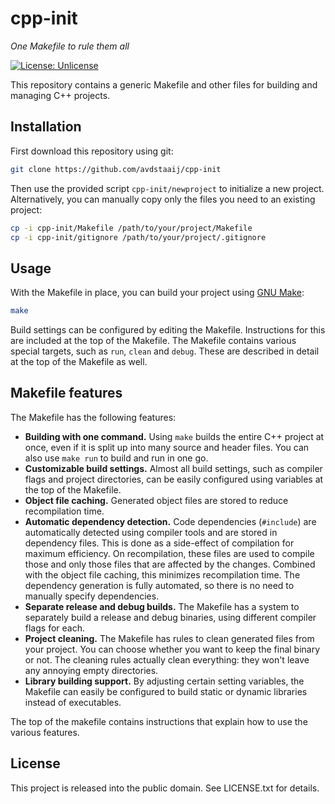 # cpp-init

*One Makefile to rule them all*

[![License: Unlicense](https://img.shields.io/badge/license-Unlicense-blue.svg)](http://unlicense.org/)

This repository contains a generic Makefile and other files for building and
managing C++ projects.

## Installation

First download this repository using git:  
```bash
git clone https://github.com/avdstaaij/cpp-init
```

Then use the provided script `cpp-init/newproject` to initialize a new project.
Alternatively, you can manually copy only the files you need to an existing
project:
```bash
cp -i cpp-init/Makefile /path/to/your/project/Makefile
cp -i cpp-init/gitignore /path/to/your/project/.gitignore
```

## Usage

With the Makefile in place, you can build your project using
[GNU Make](https://www.gnu.org/software/make/):
```bash
make
```

Build settings can be configured by editing the Makefile. Instructions for this
are included at the top of the Makefile. The Makefile contains various special
targets, such as `run`, `clean` and `debug`. These are described in detail at
the top of the Makefile as well.

## Makefile features

The Makefile has the following features:
 - **Building with one command.**
   Using `make` builds the entire C++ project at once, even if it is split up
   into many source and header files. You can also use `make run` to build and
   run in one go.
 - **Customizable build settings.**
   Almost all build settings, such as compiler flags and project directories,
   can be easily configured using variables at the top of the Makefile.
 - **Object file caching.**
   Generated object files are stored to reduce recompilation time.
 - **Automatic dependency detection.**
   Code dependencies (`#include`) are automatically detected using compiler
   tools and are stored in dependency files. This is done as a side-effect of
   compilation for maximum efficiency. On recompilation, these files are used to
   compile those and only those files that are affected by the changes.
   Combined with the object file caching, this minimizes recompilation time.
   The dependency generation is fully automated, so there is no need to manually
   specify dependencies.
 - **Separate release and debug builds.**
   The Makefile has a system to separately build a release and debug binaries,
   using different compiler flags for each.
 - **Project cleaning.**
   The Makefile has rules to clean generated files from your project. You can
   choose whether you want to keep the final binary or not. The cleaning rules
   actually clean everything: they won't leave any annoying empty directories.
 - **Library building support.**
   By adjusting certain setting variables, the Makefile can easily be configured
   to build static or dynamic libraries instead of executables.
 
The top of the makefile contains instructions that explain how to use the
various features.

## License

This project is released into the public domain.
See LICENSE.txt for details.
